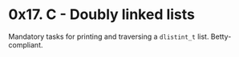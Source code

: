 # 0x17. C - Doubly linked lists
Mandatory tasks for printing and traversing a `dlistint_t` list. Betty-compliant.

